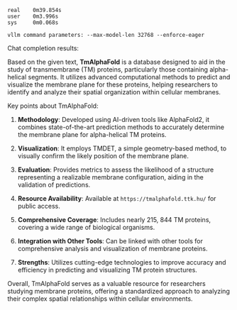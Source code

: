 ```
real    0m39.854s
user    0m3.996s
sys     0m0.068s
```

```
vllm command parameters: --max-model-len 32768 --enforce-eager
```


Chat completion results:

Based on the given text, **TmAlphaFold** is a database designed to aid in the study of transmembrane (TM) proteins, particularly those containing alpha-helical segments. It utilizes advanced computational methods to predict and visualize the membrane plane for these proteins, helping researchers to identify and analyze their spatial organization within cellular membranes.

Key points about TmAlphaFold:

1. **Methodology**: Developed using AI-driven tools like AlphaFold2, it combines state-of-the-art prediction methods to accurately determine the membrane plane for alpha-helical TM proteins.

2. **Visualization**: It employs TMDET, a simple geometry-based method, to visually confirm the likely position of the membrane plane.

3. **Evaluation**: Provides metrics to assess the likelihood of a structure representing a realizable membrane configuration, aiding in the validation of predictions.

4. **Resource Availability**: Available at `https://tmalphafold.ttk.hu/` for public access.

5. **Comprehensive Coverage**: Includes nearly 215, 844 TM proteins, covering a wide range of biological organisms.

6. **Integration with Other Tools**: Can be linked with other tools for comprehensive analysis and visualization of membrane proteins.

7. **Strengths**: Utilizes cutting-edge technologies to improve accuracy and efficiency in predicting and visualizing TM protein structures.

Overall, TmAlphaFold serves as a valuable resource for researchers studying membrane proteins, offering a standardized approach to analyzing their complex spatial relationships within cellular environments.
